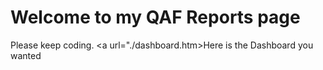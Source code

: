 <h1> Welcome to my QAF Reports page </h1>

Please keep coding.
<a url="./dashboard.htm>Here is the Dashboard you wanted</a>

